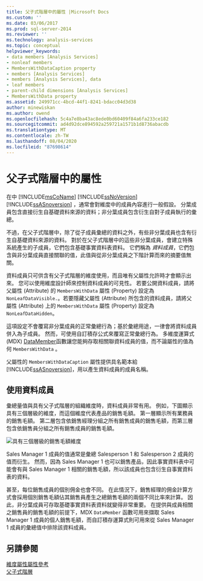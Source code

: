 ```yaml
---
title: 父子式階層中的屬性 |Microsoft Docs
ms.custom: ''
ms.date: 03/06/2017
ms.prod: sql-server-2014
ms.reviewer: ''
ms.technology: analysis-services
ms.topic: conceptual
helpviewer_keywords:
- data members [Analysis Services]
- nonleaf members
- MembersWithDataCaption property
- members [Analysis Services]
- members [Analysis Services], data
- leaf members
- parent-child dimensions [Analysis Services]
- MembersWithData property
ms.assetid: 249971cc-4bcd-44f1-8241-bdacc04d3d38
author: minewiskan
ms.author: owend
ms.openlocfilehash: 5c4a7e8ba43ac8ede0bd60409f84a6fa233ce182
ms.sourcegitcommit: ad4d92dce894592a259721a1571b1d8736abacdb
ms.translationtype: MT
ms.contentlocale: zh-TW
ms.lasthandoff: 08/04/2020
ms.locfileid: "87698614"
---
```

# <a name="attributes-in-parent-child-hierarchies"></a>父子式階層中的屬性
  在中 [!INCLUDE[msCoName](../../includes/msconame-md.md)] [!INCLUDE[ssNoVersion](../../includes/ssnoversion-md.md)] [!INCLUDE[ssASnoversion](../../../includes/ssasnoversion-md.md)] ，通常會對維度中的成員內容進行一般假設。 分葉成員包含直接衍生自基礎資料來源的資料；非分葉成員包含衍生自對子成員執行的彙總。  
  
 不過，在父子式階層中，除了從子成員彙總的資料之外，有些非分葉成員也含有衍生自基礎資料來源的資料。 對於在父子式階層中的這些非分葉成員，會建立特殊系統產生的子成員，它們包含基礎事實資料表資料。 它們稱為 *資料成員*，它們包含與非分葉成員直接關聯的值，此值與從非分葉成員之下階計算而來的摘要值無關。  
  
 資料成員只可供含有父子式階層的維度使用，而且唯有父屬性允許時才會顯示出來。 您可以使用維度設計師來控制資料成員的可見性。 若要公開資料成員，請將父屬性 (Attribute) 的 `MembersWithData` 屬性 (Property) 設定為 `NonLeafDataVisible.`。若要隱藏父屬性 (Attribute) 所包含的資料成員，請將父屬性 (Attribute) 上的 `MembersWithData` 屬性 (Property) 設定為 `NonLeafDataHidden`。  
  
 這項設定不會覆寫非分葉成員的正常彙總行為；基於彙總用途，一律會將資料成員併入為子成員。 然而，可使用自訂積存公式來覆寫正常彙總行為。 多維度運算式 (MDX) [DataMember](/sql/mdx/datamember-mdx)函數讓您能夠存取相關聯資料成員的值，而不論屬性的值為何 `MembersWithData` 。  
  
 父屬性的 `MembersWithDataCaption` 屬性提供具名範本給 [!INCLUDE[ssASnoversion](../../../includes/ssasnoversion-md.md)]，用以產生資料成員的成員名稱。  
  
## <a name="using-data-members"></a>使用資料成員  
 彙總量值與具有父子式階層的組織維度時，資料成員非常有用。 例如，下圖顯示具有三個層級的維度，而這個維度代表產品的銷售毛額。 第一層顯示所有業務員的銷售毛額。 第二層包含依銷售經理分組之所有銷售成員的銷售毛額，而第三層包含依銷售員分組之所有銷售成員的銷售毛額。  
  
 ![具有三個層級的銷售毛額維度](../media/agdatamember1.gif "具有三個層級的銷售毛額維度")  
  
 Sales Manager 1 成員的值通常是彙總 Salesperson 1 和 Salesperson 2 成員的值而衍生。 然而，因為 Sales Manager 1 也可以銷售產品，因此事實資料表中可能會有與 Sales Manager 1 相關的銷售毛額，所以該成員也包含衍生自事實資料表的資料。  
  
 甚至，每位銷售成員的個別佣金也會不同。 在此情況下，銷售經理的佣金計算方式會採用個別銷售毛額佔其銷售員產生之總銷售毛額的兩個不同比率來計算。 因此，非分葉成員可存取基礎事實資料表資料就變得非常重要。 在提供與成員相關之銷售員的銷售毛額的前提下，MDX `DataMember` 函數可用來擷取 Sales Manager 1 成員的個人銷售毛額，而自訂積存運算式則可用來從 Sales Manager 1 成員的彙總值中排除該資料成員。  
  
## <a name="see-also"></a>另請參閱  
 [維度屬性屬性參考](dimension-attribute-properties-reference.md)   
 [父子式階層](parent-child-dimension.md)  
  
  
